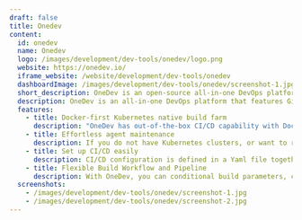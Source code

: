 ```yaml
---
draft: false
title: Onedev
content:
  id: onedev
  name: Onedev
  logo: /images/development/dev-tools/onedev/logo.png
  website: https://onedev.io/
  iframe_website: /website/development/dev-tools/onedev
  dashboardImage: /images/development/dev-tools/onedev/screenshot-1.jpg
  short_description: OneDev is an open-source all-in-one DevOps platform.
  description: OneDev is an all-in-one DevOps platform that features Git repository management with language-aware code search, issue management with custom states and fields, and a docker-first Kubernetes native build/CI engine. An alternative to GitLab, it is easier to use and maintain, with lots of unique features
  features:
    - title: Docker-first Kubernetes native build farm
      description: "OneDev has out-of-the-box CI/CD capability with Docker. It's easy to scale up to run massive jobs as pods in Kubernetes. There is transparent support for Linux and Windows containers."
    - title: Effortless agent maintenance
      description: If you do not have Kubernetes clusters, or want to run CI/CD jobs outside Docker, agents can be installed on remote machines to set up your build farm. The OneDev server will push updates to agents automatically to make agent maintenance effortless.
    - title: Set up CI/CD easily
      description: CI/CD configuration is defined in a Yaml file together with your code. OneDev provides a GUI to generate the file without any learning curve.
    - title: Flexible Build Workflow and Pipeline
      description: With OneDev, you can conditional build parameters, create matrix builds by combining different parameters, connect jobs to create pipelines, run jobs concurrently to speed up processing, and run jobs automatically on certain events, or manually via authorized users.
  screenshots:
    - /images/development/dev-tools/onedev/screenshot-1.jpg
    - /images/development/dev-tools/onedev/screenshot-2.jpg
---
```

